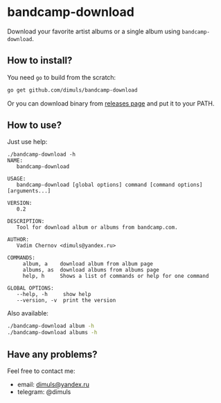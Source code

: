 # bandcamp-download

Download your favorite artist albums or a single album using `bandcamp-download`.

## How to install?

You need `go` to build from the scratch:

```bash
go get github.com/dimuls/bandcamp-download
```

Or you can download binary from [releases page](https://github.com/dimuls/bandcamp-download/releases) and put it to your PATH.

## How to use?

Just use help:
```
./bandcamp-download -h
NAME:
   bandcamp-download

USAGE:
   bandcamp-download [global options] command [command options] [arguments...]

VERSION:
   0.2

DESCRIPTION:
   Tool for download album or albums from bandcamp.com.

AUTHOR:
   Vadim Chernov <dimuls@yandex.ru>

COMMANDS:
     album, a    download album from album page
     albums, as  download albums from albums page
     help, h     Shows a list of commands or help for one command

GLOBAL OPTIONS:
   --help, -h     show help
   --version, -v  print the version
```

Also available:
```bash
./bandcamp-download album -h
./bandcamp-download albums -h
```

## Have any problems?

Feel free to contact me:
* email: dimuls@yandex.ru
* telegram: @dimuls